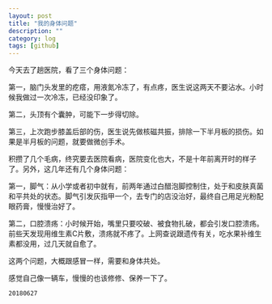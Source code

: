 ```yaml
---
layout: post
title: "我的身体问题"
description: ""
category: log
tags: [github]
---
```


今天去了趟医院，看了三个身体问题：

第一，脑门头发里的疙瘩，用液氮冷冻了，有点疼，医生说这两天不要沾水。小时候我做过一次冷冻，已经没印象了。

第二，头顶有个囊肿，可能下一步得切除。

第三，上次跑步膝盖后部的伤，医生说先做核磁共振，排除一下半月板的损伤。如果是半月板的问题，就要做微创手术。

积攒了几个毛病，终究要去医院看病，医院变化也大，不是十年前离开时的样子了。另外，这几年还有几个身体问题：

第一，脚气：从小学或者初中就有，前两年通过白醋泡脚控制住，处于和皮肤真菌和平共处的状态。脚气引发灰指甲一个，去专门的店没治好，最终自己用足光粉配眼药膏，慢慢治好了。

第二，口腔溃疡：小时候开始，嘴里只要咬破、被食物扎破，都会引发口腔溃疡。前些天发现用维生素C片敷，溃疡就不疼了。上网查说跟遗传有关，吃水果补维生素都没用，过几天就自愈了。

这两个问题，大概跟感冒一样，需要和身体共处。

感觉自己像一辆车，慢慢的也该修修、保养一下了。

`20180627`